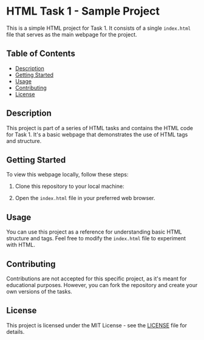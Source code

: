# HTML Task 1 - Sample Project

This is a simple HTML project for Task 1. It consists of a single `index.html` file that serves as the main webpage for the project.

## Table of Contents

- [Description](#description)
- [Getting Started](#getting-started)
- [Usage](#usage)
- [Contributing](#contributing)
- [License](#license)

## Description

This project is part of a series of HTML tasks and contains the HTML code for Task 1. It's a basic webpage that demonstrates the use of HTML tags and structure.

## Getting Started

To view this webpage locally, follow these steps:

1. Clone this repository to your local machine:

2. Open the `index.html` file in your preferred web browser.

## Usage

You can use this project as a reference for understanding basic HTML structure and tags. Feel free to modify the `index.html` file to experiment with HTML.

## Contributing

Contributions are not accepted for this specific project, as it's meant for educational purposes. However, you can fork the repository and create your own versions of the tasks.

## License

This project is licensed under the MIT License - see the [LICENSE](LICENSE) file for details.

